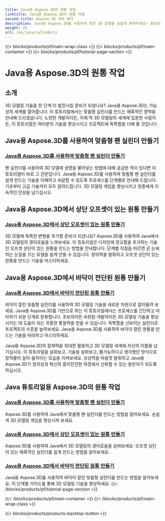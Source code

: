 ```yaml
---
title: Java용 Aspose.3D의 원통 작업
linktitle: Java용 Aspose.3D의 원통 작업
second_title: Aspose.3D 자바 API
description: Java용 Aspose.3D를 사용하여 멋진 3D 모델을 손쉽게 제작하세요! 튜토리얼을 통해 팬 실린더, 오프셋 상단 실린더 및 전단 바닥 실린더를 만드는 방법을 알아보세요.
weight: 25
url: /ko/java/cylinders/
---
```


{{< blocks/products/pf/main-wrap-class >}}
{{< blocks/products/pf/main-container >}}
{{< blocks/products/pf/tutorial-page-section >}}

# Java용 Aspose.3D의 원통 작업

## 소개

3D 모델링 기술을 한 단계 더 발전시킬 준비가 되셨나요? Java용 Aspose.3D는 가능성의 세계를 열어줍니다. 이 튜토리얼에서는 맞춤형 실린더를 만드는 매혹적인 영역을 안내해 드리겠습니다. 노련한 개발자이든, 이제 막 3D 모델링의 세계에 입문한 사람이든, 이 튜토리얼은 여러분의 기술을 향상시키고 프로젝트에 독특함을 더해 줄 것입니다.

## Java용 Aspose.3D를 사용하여 맞춤형 팬 실린더 만들기

### [Java용 Aspose.3D를 사용하여 맞춤형 팬 실린더 만들기](./creating-fan-cylinders/)

팬 실린더를 사용하여 3D 모델에 생명을 불어넣는 방법에 대해 궁금한 적이 있다면 이 튜토리얼이 바로 그 관문입니다. Java용 Aspose.3D를 사용하여 맞춤형 팬 실린더를 쉽게 만드는 기술을 이해하고 숙달할 수 있도록 프로세스를 단계별로 안내해 드립니다. 기초부터 고급 기술까지 모두 알려드립니다. 3D 모델링 게임을 향상시키고 청중에게 지속적인 인상을 남기십시오.

## Java용 Aspose.3D에서 상단 오프셋이 있는 원통 만들기

### [Java용 Aspose.3D에서 상단 오프셋이 있는 원통 만들기](./creating-cylinders-with-offset-top/)

3D 모델에 독특한 변형을 추가할 준비가 되셨나요? Aspose.3D를 사용하여 Java에서 3D 모델링의 경이로움을 느껴보세요. 이 튜토리얼은 디자인에 정교함을 추가하는 기술인 오프셋 상단이 있는 원통을 만드는 방법을 안내합니다. 단계별 지침을 따르면 곧 눈에 띄는 눈길을 끄는 모델을 쉽게 만들 수 있습니다. 창의력을 발휘하고 오프셋 상단이 있는 원통을 만드는 기술을 마스터하세요.

## Java용 Aspose.3D에서 바닥이 전단된 원통 만들기

### [Java용 Aspose.3D에서 바닥이 전단된 원통 만들기](./creating-cylinders-with-sheared-bottom/)

바닥이 잘린 맞춤형 실린더를 사용하여 3D 모델링 기술을 새로운 차원으로 끌어올려 보세요. Java용 Aspose.3D를 기반으로 하는 이 튜토리얼에서는 프로세스를 간단하고 따라하기 쉬운 단계로 분류합니다. 초보자이든 숙련된 개발자이든 3D 모델링 기술을 향상시키는 데 도움이 되는 귀중한 통찰력을 얻을 수 있습니다. 독특함을 선보이는 실린더로 프로젝트의 수준을 높여보세요. Java용 Aspose.3D를 사용하여 바닥이 잘린 원통을 만드는 기술을 따라하고 마스터하세요.

Java용 Aspose.3D의 잠재력을 최대한 활용하고 3D 모델링 세계에 자신의 이름을 남기십시오. 이 튜토리얼을 살펴보고, 기술을 살펴보고, 불가능하다고 생각했던 방식으로 창작물이 살아 움직이는 모습을 지켜보세요. 상상력을 마음껏 발휘하고 Java용 Aspose.3D가 창의성과 혁신의 흥미진진한 여정에서 신뢰할 수 있는 동반자가 되도록 하십시오.
## Java 튜토리얼용 Aspose.3D의 원통 작업
### [Java용 Aspose.3D를 사용하여 맞춤형 팬 실린더 만들기](./creating-fan-cylinders/)
Aspose.3D를 사용하여 Java에서 맞춤형 팬 실린더를 만드는 방법을 알아보세요. 손쉽게 3D 모델링 게임을 향상시켜 보세요.
### [Java용 Aspose.3D에서 상단 오프셋이 있는 원통 만들기](./creating-cylinders-with-offset-top/)
Aspose.3D를 사용하여 Java에서 3D 모델링의 경이로움을 살펴보세요. 오프셋 상단이 있는 매혹적인 실린더를 쉽게 만드는 방법을 알아보세요.
### [Java용 Aspose.3D에서 바닥이 전단된 원통 만들기](./creating-cylinders-with-sheared-bottom/)
Java용 Aspose.3D를 사용하여 바닥이 잘린 맞춤형 실린더를 만드는 방법을 알아보세요. 이 단계별 가이드를 통해 3D 모델링 기술을 향상하세요.
{{< /blocks/products/pf/tutorial-page-section >}}

{{< /blocks/products/pf/main-container >}}
{{< /blocks/products/pf/main-wrap-class >}}

{{< blocks/products/products-backtop-button >}}
